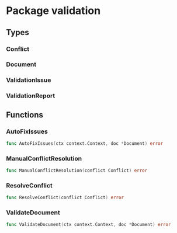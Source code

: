# Package validation

## Types

### Conflict

### Document

### ValidationIssue

### ValidationReport

## Functions

### AutoFixIssues

```go
func AutoFixIssues(ctx context.Context, doc *Document) error
```

### ManualConflictResolution

```go
func ManualConflictResolution(conflict Conflict) error
```

### ResolveConflict

```go
func ResolveConflict(conflict Conflict) error
```

### ValidateDocument

```go
func ValidateDocument(ctx context.Context, doc *Document) error
```

